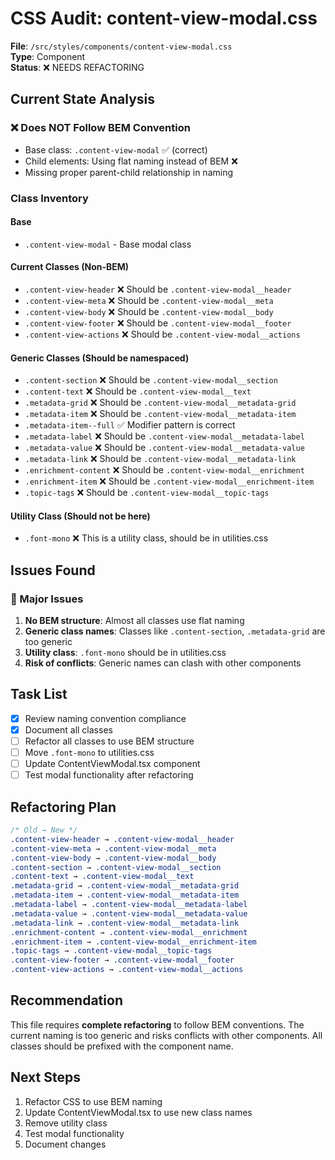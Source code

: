 # CSS Audit: content-view-modal.css

**File**: `/src/styles/components/content-view-modal.css`  
**Type**: Component  
**Status**: ❌ NEEDS REFACTORING

## Current State Analysis

### ❌ Does NOT Follow BEM Convention
- Base class: `.content-view-modal` ✅ (correct)
- Child elements: Using flat naming instead of BEM ❌
- Missing proper parent-child relationship in naming

### Class Inventory

#### Base
- `.content-view-modal` - Base modal class

#### Current Classes (Non-BEM)
- `.content-view-header` ❌ Should be `.content-view-modal__header`
- `.content-view-meta` ❌ Should be `.content-view-modal__meta`
- `.content-view-body` ❌ Should be `.content-view-modal__body`
- `.content-view-footer` ❌ Should be `.content-view-modal__footer`
- `.content-view-actions` ❌ Should be `.content-view-modal__actions`

#### Generic Classes (Should be namespaced)
- `.content-section` ❌ Should be `.content-view-modal__section`
- `.content-text` ❌ Should be `.content-view-modal__text`
- `.metadata-grid` ❌ Should be `.content-view-modal__metadata-grid`
- `.metadata-item` ❌ Should be `.content-view-modal__metadata-item`
- `.metadata-item--full` ✅ Modifier pattern is correct
- `.metadata-label` ❌ Should be `.content-view-modal__metadata-label`
- `.metadata-value` ❌ Should be `.content-view-modal__metadata-value`
- `.metadata-link` ❌ Should be `.content-view-modal__metadata-link`
- `.enrichment-content` ❌ Should be `.content-view-modal__enrichment`
- `.enrichment-item` ❌ Should be `.content-view-modal__enrichment-item`
- `.topic-tags` ❌ Should be `.content-view-modal__topic-tags`

#### Utility Class (Should not be here)
- `.font-mono` ❌ This is a utility class, should be in utilities.css

## Issues Found

### 🔴 Major Issues
1. **No BEM structure**: Almost all classes use flat naming
2. **Generic class names**: Classes like `.content-section`, `.metadata-grid` are too generic
3. **Utility class**: `.font-mono` should be in utilities.css
4. **Risk of conflicts**: Generic names can clash with other components

## Task List

- [x] Review naming convention compliance
- [x] Document all classes
- [ ] Refactor all classes to use BEM structure
- [ ] Move `.font-mono` to utilities.css
- [ ] Update ContentViewModal.tsx component
- [ ] Test modal functionality after refactoring

## Refactoring Plan

```css
/* Old → New */
.content-view-header → .content-view-modal__header
.content-view-meta → .content-view-modal__meta
.content-view-body → .content-view-modal__body
.content-section → .content-view-modal__section
.content-text → .content-view-modal__text
.metadata-grid → .content-view-modal__metadata-grid
.metadata-item → .content-view-modal__metadata-item
.metadata-label → .content-view-modal__metadata-label
.metadata-value → .content-view-modal__metadata-value
.metadata-link → .content-view-modal__metadata-link
.enrichment-content → .content-view-modal__enrichment
.enrichment-item → .content-view-modal__enrichment-item
.topic-tags → .content-view-modal__topic-tags
.content-view-footer → .content-view-modal__footer
.content-view-actions → .content-view-modal__actions
```

## Recommendation

This file requires **complete refactoring** to follow BEM conventions. The current naming is too generic and risks conflicts with other components. All classes should be prefixed with the component name.

## Next Steps

1. Refactor CSS to use BEM naming
2. Update ContentViewModal.tsx to use new class names
3. Remove utility class
4. Test modal functionality
5. Document changes